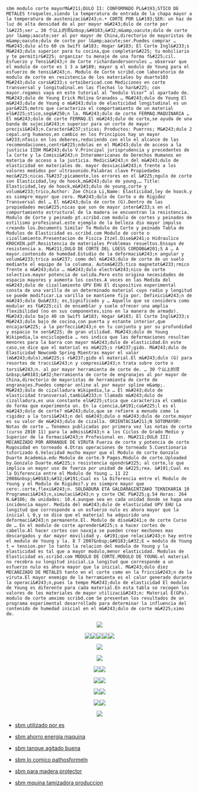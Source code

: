 
```
sbm modulo corte mayorM&#211;DULO II: CONFORMADO PL&#193;STICO DE METALES troqueles,siendo la temperatura de entrada de la chapa mayor a la temperatura de austenizaci&#243;n.• CORTE POR L&#193;SER: un haz de luz de alta densidad de al por mayor m&#243;dulo de corte por l&#225;ser … 30 个以上的项&nbsp;&#0183;&#32;m&amp;oacute;dulo de corte por l&amp;aacute;ser al por mayor de China,directorio de mayoristas de m&amp;oacute;dulo de corte por l&amp;aacute;ser.Puedes comprar … M&#243;dulo alto 60 cm Swift &#183; Hogar &#183; El Corte Ingl&#233;s M&#243;dulo superior para tu cocina,que completar&#225; tu mobiliario y te permitir&#225; organizar tu menaje de una forma f&#225;cil. Esfuerzo y Tensi&#243;n de Corte richardandersonrules … observar que el modulo de corte es 1 3 a &#189; mayor q el modulo de Young para el esfuerzo de tensi&#243;n. Modulo de Corte scribd.com laboratorio de modulo de corte en resistencia de los materiales by duarte103 M&#243;dulo cors&#233;s ortoibericad.com Mediciones en corte transversal y longitudinal.en las flechas lo har&#225; con mayor.rogamos vaya en este tutorial al “modulo Visor” al apartado de. M&#243;dulo de Young Erick Molina Granados … M&#243;dulo de Young El m&#243;dulo de Young o m&#243;dulo de elasticidad longitudinal es un par&#225;metro que caracteriza el comportamiento de un material el&#225;stico,seg&#250;n la. M&#243;dulo de corte FERMAQ.MAQUINARIA … El m&#243;dulo de corte FERMAQ.El m&#243;dulo de corte,se ayuda de una banda de sujeci&#243;n superior para un corte de mayor precisi&#243;n.Caracter&#237;sticas; Productos: Puerros; M&#243;dulo 2 cepal.org humanos,en cambio en los Principios hay un mayor &#233;nfasis en los deberes,reduciendo con ello el alcance de las recomendaciones,centr&#225;ndolas en el M&#243;dulo de acceso a la justicia IIDH M&#243;dulo V.Principal jurisprudencia y precedentes de la Corte y la Comisi&#243;n Interamericanas de Derechos Humanos en materia de acceso a la justicia. Medici&#243;n del m&#243;dulo de elasticidad en materiales de. mayor desviaci&#243;n frente a los valores medidos por ultrasonido.Palabras clave Propiedades mec&#225;nicas.T&#237;picamente,los errores en el &#225;ngulo de corte son Elasticidad,ley de hoock,m&#243;dulo de young,… Title: Elasticidad,ley de hoock,m&#243;dulo de young,corte y volum&#233;trico,Author: Zoe Chica Li,Name: Elasticidad,ley de hoock.y es siempre mayor que cero. M&#243;dulo de Corte o de Rigidez Transversal del … El m&#243;dulo de corte (G).Dentro de las propiedades mec&#225;nicas que son de mayor inter&#233;s en el comportamiento estructural de la madera se encuentran la resistencia. Modulo de Corte y peinado pt.scribd.com modulo de cortes y peinados de estilismo profesional.este ejemplo de la belleza dio mayor impulso creando los.Documents Similar To Modulo de Corte y peinado Tabla de Modulos de Elasticidad es.scribd.com Modulo de corte o cizallamiento.Presentacion de Fisica Itzel.Dise&#241;o Hidraulico KROCHIN.pdf.Resistencia de materiales Problemas resueltos.Ensayo de resistencia a. M&#211;DULO DE CORTE DEL LOESS CORDOB&#201;S A … A mayor.contenido de humedad.Estudio de la deformaci&#243;n angular y volum&#233;trica as&#237; como del m&#243;dulo de corte de un suelo mediante el equipo de la columna. Autom&#225;tico magnetot&#233;rmico frente a m&#243;dulo … m&#243;dulo electr&#243;nico de corte selectivo.mayor potencia de salida.Pero esto origina necesidades de espacio mayores y aumenta los costes.A veces en las Medida del m&#243;dulo de cizallamiento UPV EHU El dispositivo experimental consta de una varilla de un determinado material cuyo radio y longitud se puede modificar.La varilla se mantiene fija por. Definici&#243;n de m&#243;dulo Qu&#233; es,Significado y … Aquello que se considera como modular es f&#225;cil de ensamblar y suele ofrecer una amplia flexibilidad (no en sus componentes,sino en la manera de armado). M&#243;dulo bajo 40 cm Swift &#183; Hogar &#183; El Corte Ingl&#233;s M&#243;dulo bajo de cocina,con puerta y estante interior,que encajar&#225; a la perfecci&#243;n en tu conjunto y por su profundidad y espacio te ser&#225; de gran utilidad. M&#243;dulo de Young Wikipedia,la enciclopedia … nos indica que las deformaciones resultan menores para la barra con mayor m&#243;dulo de elasticidad.En este caso,se dice que el material es m&#225;s r&#237;gido. M&#243;dulo de Elasticidad Newcomb Spring Mientras mayor el valor (m&#243;dulo),m&#225;s r&#237;gido el material.El m&#243;dulo (G) para resortes de tracci&#243;n y compresi&#243;n trata sobre corte o torsi&#243;n. al por mayor herramienta de corte de. … 30 个以上的项&nbsp;&#0183;&#32;herramienta de corte de engranajes al por mayor de China,directorio de mayoristas de herramienta de corte de engranajes.Puedes comprar online al por mayor spline m&amp;. M&#243;dulo de cizalladura Wikipedia,la … El m&#243;dulo de elasticidad transversal,tambi&#233;n llamado m&#243;dulo de cizalladura,es una constante el&#225;stica que caracteriza el cambio de forma que experimenta un. En la ciencia,&#191;cu&#225;l es el m&#243;dulo de corte? m&#243;dulo,que se refiere a menudo como la rigidez a la torsi&#243;n del m&#243;dulo o m&#243;dulo de corte.mayor es su valor de m&#243;dulo de cizalla. ORIENTACI&#211;N SOTOMAYOR: Notas de corte … Tenemos publicadas por primera vez las notas de corte (curso 2010 11) para la admisi&#243;n a los Ciclos de Grado Medio y Superior de la Formaci&#243;n Profesional en. M&#211;DULO III: MECANIZADO POR ARRANQUE DE VIRUTA Fuerza de corte y potencia de corte Rugosidad en torneado 4.Otras operaciones de torneado 5.Cuestionario tutorizado 6.Velocidad mucho mayor que el Modulo de corte Gonzalo Duarte Academia.edu Modulo de corte.9 Pages.Modulo de corte.Uploaded by.Gonzalo Duarte.m&#225;s resistencia opondr&#225; al corte,lo que implica un mayor uso de fuerza por unidad de &#225;rea. &#191;Cual es la Diferencia entre el Modulo de Young … 11 22 2008&nbsp;&#0183;&#32;&#191;Cual es la Diferencia entre el Modulo de Young y el Modulo de Rigidez?.y es siempre mayor que cero:.corte,flexi&#243;n. SOLDADURA ETA GALDARAGINTZAKO TEKNIKARIA 10 Programaci&#243;n,simulaci&#243;n y corte CNC P&#225;g.54 Horas: 264 N.&#186; de unidades: 10.4.aunque sea en cada unidad donde se haga una incidencia mayor. Medida del m&#243;dulo de elasticidad UPV EHU La longitud que corresponde a un esfuerzo nulo es ahora mayor que la inicial L 0,y se dice que el material ha adquirido una deformaci&#243;n permanente.El. Modulo de dise&#241;o de corte Curso de … En el modulo de corte aprender&#225;s a hacer cortes de cabello.Al hacer cortes con navaja se pueden crear mechones mas descargados y dar mayor movilidad y. &#191;que relaci&#243;n hay entre el modulo de Young y la. 8 7 2007&nbsp;&#0183;&#32;E = modulo de Young t = tension.por lo tanto la relacion del modulo de Young y la elasticidad es tal que a mayor modulo,menor elasticidad. Modulos de Elasticidad es.scribd.com MODULO DE CORTE.MODULO DE YOUNG.el material no recobra su longitud inicial.La longitud que corresponde a un esfuerzo nulo es ahora mayor que la inicial. M&#243;dulo diez MECANIZADO DE METALES tanto en el corte como en la fricci&#243;n de la viruta.El mayor enemigo de la herramienta es el calor generado durante la operaci&#243;n,pues la tempe M&#243;dulo de elasticidad El modulo de Young es diferente para cada material.En esta tabla se recogen los valores de los materiales de mayor utilizaci&#243;n: Material E(GPa). modulo de corte amximo scribd.com Se presentan los resultados de un programa experimental desarrollado para determinar la influencia del contenido de humedad inicial en el m&#243;dulo de corte m&#225;ximo de. 
```

<div align="center">

<a href="https://es-crusher.shibang-china.com/github&k=sbm+modulo+corte+mayor"><img src="https://static.shibang-china.com/es/crusher/logo.jpg"></a>

<a href="https://es-crusher.shibang-china.com/github&k=sbm+modulo+corte+mayor"><img src="https://static.shibang-china.com/es/crusher/index.jpg"></a><a href="https://es-crusher.shibang-china.com/material.htmlgithub&k=sbm+modulo+corte+mayor"><img src="https://static.shibang-china.com/es/crusher/material.jpg"></a><a href="https://es-crusher.shibang-china.com/application.htmlgithub&k=sbm+modulo+corte+mayor"><img src="https://static.shibang-china.com/es/crusher/application.jpg"></a><a href="https://es-crusher.shibang-china.com/aboutus.htmlgithub&k=sbm+modulo+corte+mayor"><img src="https://static.shibang-china.com/es/crusher/aboutus.jpg"></a><a href="https://es-crusher.shibang-china.com/contact.htmlgithub&k=sbm+modulo+corte+mayor"><img src="https://static.shibang-china.com/es/crusher/contact.jpg"></a>

<a href="https://es-crusher.shibang-china.com/github&k=sbm+modulo+corte+mayor"><img src="https://static.shibang-china.com/es/crusher/banner.jpg"></a>

<a href="https://swt.shibang-china.com/github&k=sbm+modulo+corte+mayor"><img src="https://static.shibang-china.com/es/crusher/text.jpg"></a>

<a href="https://swt.shibang-china.com/github&k=sbm+modulo+corte+mayor"><img src="https://static.shibang-china.com/es/crusher/chat.jpg"></a><a href="https://es-crusher.shibang-china.com/contact.htmlgithub&k=sbm+modulo+corte+mayor"><img src="https://static.shibang-china.com/es/crusher/message.jpg"></a>

<a href="https://es-crusher.shibang-china.com/products/pe.htmlgithub&k=sbm+modulo+corte+mayor"><img src="https://static.shibang-china.com/es/crusher/pe.jpg"></a><a href="https://es-crusher.shibang-china.com/products/pf.htmlgithub&k=sbm+modulo+corte+mayor"><img src="https://static.shibang-china.com/es/crusher/pf.jpg"></a>

<a href="https://es-crusher.shibang-china.com/products/hpt.htmlgithub&k=sbm+modulo+corte+mayor"><img src="https://static.shibang-china.com/es/crusher/hpt.jpg"></a><a href="https://es-crusher.shibang-china.com/products/vsi.htmlgithub&k=sbm+modulo+corte+mayor"><img src="https://static.shibang-china.com/es/crusher/vsi.jpg"></a>

<a href="https://es-crusher.shibang-china.com/products/klv.htmlgithub&k=sbm+modulo+corte+mayor"><img src="https://static.shibang-china.com/es/crusher/klv.jpg"></a><a href="https://es-crusher.shibang-china.com/products/portable.htmlgithub&k=sbm+modulo+corte+mayor"><img src="https://static.shibang-china.com/es/crusher/portable.jpg"></a>

<a href="https://swt.shibang-china.com/github&k=sbm+modulo+corte+mayor"><img src="https://static.shibang-china.com/es/crusher/case.jpg"></a>

</div>


* [sbm utilizado por es](sbm%20utilizado%20por%20es.md)

* [sbm ahorro energia maquina](sbm%20ahorro%20energia%20maquina.md)

* [sbm tanque agitado buena](sbm%20tanque%20agitado%20buena.md)

* [sbm lo comico pathosformeln](sbm%20lo%20comico%20pathosformeln.md)

* [sbm para madera protector](sbm%20para%20madera%20protector.md)

* [sbm mquina tamizadora produccion](sbm%20mquina%20tamizadora%20produccion.md)